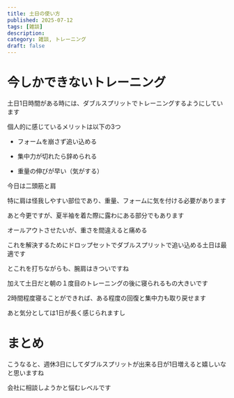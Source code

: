 ```yaml
---
title: 土日の使い方
published: 2025-07-12
tags: [雑談]
description: 
category: 雑談, トレーニング
draft: false
---
```


# 今しかできないトレーニング

土日1日時間がある時には、ダブルスプリットでトレーニングするようにしています

個人的に感じているメリットは以下の3つ

- フォームを崩さず追い込める

- 集中力が切れたら辞められる

- 重量の伸びが早い（気がする）

今日は二頭筋と肩

特に肩は怪我しやすい部位であり、重量、フォームに気を付ける必要があります

あと今更ですが、夏半袖を着た際に露わにある部分でもあります

オールアウトさせたいが、重さを間違えると痛める

これを解決するためにドロップセットでダブルスプリットで追い込める土日は最適です

とこれを打ちながらも、腕肩はきついですね

加えて土日だと朝の１度目のトレーニングの後に寝られるもの大きいです

2時間程度寝ることができれば、ある程度の回復と集中力も取り戻せます

あと気分としては1日が長く感じられますし

# まとめ

こうなると、週休3日にしてダブルスプリットが出来る日が1日増えると嬉しいなと思いますね

会社に相談しようかと悩むレベルです
